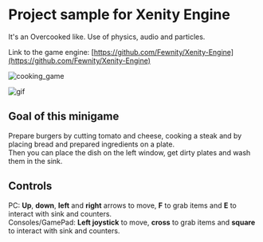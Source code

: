 # Project sample for Xenity Engine

It's an Overcooked like. Use of physics, audio and particles.

Link to the game engine: [https://github.com/Fewnity/Xenity-Engine](https://github.com/Fewnity/Xenity-Engine)

![cooking_game](https://github.com/user-attachments/assets/2753644d-3db6-4283-b964-a78843cde624)

![gif](https://github.com/user-attachments/assets/bfe98773-b5df-4425-a2e7-467b6ee48e68)

## Goal of this minigame

Prepare burgers by cutting tomato and cheese, cooking a steak and by placing bread and prepared ingredients on a plate.<br>
Then you can place the dish on the left window, get dirty plates and wash them in the sink.

## Controls

PC: **Up**, **down**, **left** and **right** arrows to move, **F** to grab items and **E** to interact with sink and counters.<br>
Consoles/GamePad: **Left joystick** to move, **cross** to grab items and **square** to interact with sink and counters.
